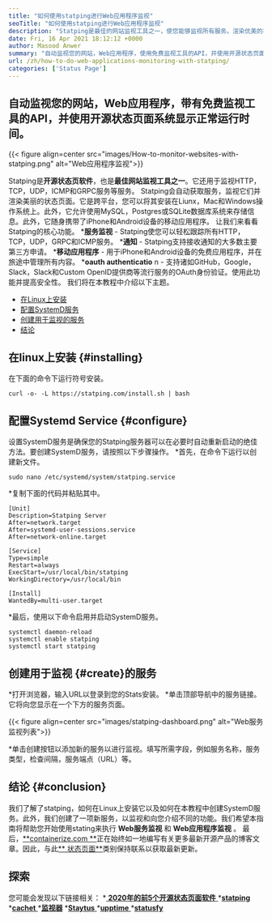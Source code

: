 ```yaml
---
title: "如何使用statping进行Web应用程序监视" 
seoTitle: "如何使用statping进行Web应用程序监视" 
description: "Statping是最佳的网站监视工具之一，使您能够监视所有服务。渲染优美的状态页面，用于展示服务正常运行时间。" 
date: Fri, 16 Apr 2021 18:12:12 +0000
author: Masood Anwer
summary: "自动监视您的网站，Web应用程序，使用免费监视工具的API，并使用开源状态页面系统显示正常运行时间。" 
url: /zh/how-to-do-web-applications-monitoring-with-statping/
categories: ['Status Page']
---
```


## 自动监视您的网站，Web应用程序，带有免费监视工具的API，并使用开源状态页面系统显示正常运行时间。

{{< figure align=center src="images/How-to-monitor-websites-with-statping.png" alt="Web应用程序监视">}}

Statping是**开源状态页软件**，也是**最佳网站监视工具之一**。它还用于监视HTTP，TCP，UDP，ICMP和GRPC服务等服务。 Statping会自动获取服务，监视它们并渲染美丽的状态页面。它是跨平台，您可以将其安装在Liunx，Mac和Windows操作系统上。此外，它允许使用MySQL，Postgres或SQLite数据库系统来存储信息。此外，它随身携带了iPhone和Android设备的移动应用程序。
让我们来看看Statping的核心功能。
  ***服务监视**  -  Statping使您可以轻松跟踪所有HTTP，TCP，UDP，GRPC和ICMP服务。
  ***通知**  -  Statping支持接收通知的大多数主要第三方申请。
  ***移动应用程序**  - 用于iPhone和Android设备的免费应用程序，并在旅途中管理所有内容。
  ***oauth authenticatio**  n  - 支持诸如GitHub，Google，Slack，Slack和Custom OpenID提供商等流行服务的OAuth身份验证。使用此功能并提高安全性。
我们将在本教程中介绍以下主题。
  * [在Linux上安装][1]
  * [配置SystemD服务][2]
  * [创建用于监视的服务][3]
  * [结论][4]

## 在linux上安装 {#installing}
在下面的命令下运行符号安装。
```
curl -o- -L https://statping.com/install.sh | bash
```

## 配置Systemd Service   {#configure}
设置SystemD服务是确保您的Statping服务器可以在必要时自动重新启动的绝佳方法。要创建SystemD服务，请按照以下步骤操作。
  *首先，在命令下运行以创建新文件。
```
sudo nano /etc/systemd/system/statping.service
```
  *复制下面的代码并粘贴其中。
```
[Unit]
Description=Statping Server
After=network.target
After=systemd-user-sessions.service
After=network-online.target

[Service]
Type=simple
Restart=always
ExecStart=/usr/local/bin/statping
WorkingDirectory=/usr/local/bin

[Install]
WantedBy=multi-user.target
```
  *最后，使用以下命令启用并启动SystemD服务。
```
systemctl daemon-reload
systemctl enable statping
systemctl start statping
```

## 创建用于监视 {#create}的服务
  *打开浏览器，输入URL以登录到您的Stats安装。
  *单击顶部导航中的服务链接。它将向您显示在一个下方的服务页面。

{{< figure align=center src="images/statping-dashboard.png" alt="Web服务监视列表">}}

  *单击创建按钮以添加新的服务以进行监视。填写所需字段，例如服务名称，服务类型，检查间隔，服务端点（URL）等。

## 结论 {#conclusion}
我们了解了statping，如何在Linux上安装它以及如何在本教程中创建SystemD服务。此外，我们创建了一项新服务，以监视和向您介绍不同的功能。我们希望本指南将帮助您开始使用stating来执行 **Web服务监视** 和 **Web应用程序监视** 。
最后，[**containerize.com **][5]正在始终如一地编写有关更多最新开源产品的博客文章。因此，与此[** 状态页面**][6]类别保持联系以获取最新更新。

## 探索
您可能会发现以下链接相关：
  *[ **2020年的前5个开源状态页面软件** ][7]
  *[**statping** ][8]
  *[**cachet** ][9]
  *[**监视器**][10]
  *[**Staytus** ][11]
  *[**upptime** ][12]
  *[**statusfy** ][13]

  
[1]: #Installing
[2]: #Configure
[3]: #Create
[4]: #Conclusion
[5]: https://containerize.com
[6]: https://blog.containerize.com/category/status-page/
[7]: https://blog.containerize.com/status-page/top-5-open-source-status-page-software-for-2020/
[8]: https://products.containerize.com/status/statping
[9]: https://products.containerize.com/status/cachet/
[10]: https://products.containerize.com/status/monitoror/
[11]: https://products.containerize.com/status/staytus/
[12]: https://products.containerize.com/status/upptime/
[13]: https://products.containerize.com/status/statusfy/
